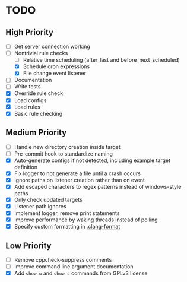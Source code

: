 # TODO
## High Priority
- [ ] Get server connection working
- [ ] Nontrivial rule checks
    - [ ] Relative time scheduling (after_last and before_next_scheduled)
    - [x] Schedule cron expressions
    - [x] File change event listener
- [ ] Documentation
- [ ] Write tests
- [x] Override rule check
- [x] Load configs
- [x] Load rules
- [x] Basic rule checking

## Medium Priority
- [ ] Handle new directory creation inside target
- [ ] Pre-commit hook to standardize naming
- [x] Auto-generate configs if not detected, including example target definition
- [x] Fix logger to not generate a file until a crash occurs
- [x] Ignore paths on listener creation rather than on event
- [x] Add escaped characters to regex patterns instead of windows-style paths
- [x] Only check updated targets
- [x] Listener path ignores
- [x] Implement logger, remove print statements
- [x] Improve performance by waking threads instead of polling
- [x] Specify custom formatting in [.clang-format](.clang-format)

## Low Priority
- [ ] Remove cppcheck-suppress comments
- [ ] Improve command line argument documentation
- [x] Add `show w` and `show c` commands from GPLv3 license
